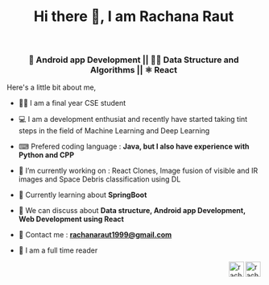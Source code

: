 <h1 align="center"> Hi there 👋, I am Rachana Raut </h1>
 <br>
 <h3 align="center"> 📱 Android app Development || 👩‍💻 Data Structure and Algorithms || ⚛ React </h3>
 <p> Here's a little bit about me,</p>
 
- 👩‍💻 I am a final year CSE student

- 💻 I am a development enthusiat and recently have started taking tint steps in the field of Machine Learning and Deep Learning

- ⌨ Prefered coding language : **Java, but I also have experience with Python and CPP**

- 🔭 I’m currently working on : React Clones, Image fusion of visible and IR images and Space Debris classification using DL

- 🌱 Currently learning about **SpringBoot** 

- 💬 We can discuss about **Data structure, Android app Development, Web Development using React**

- 📧 Contact me : **rachanaraut1999@gmail.com**

- 📖 I am a full time reader

<a href="https://www.linkedin.com/in/rachana-raut-67752a186/" target="blank"><img align="right" src="https://cdn.jsdelivr.net/npm/simple-icons@3.0.1/icons/linkedin.svg" alt="rachanaraut" height="30" width="30" /></a>

<a href="https://twitter.com/raut_rachana" target="blank"><img align="right" src="https://cdn.jsdelivr.net/npm/simple-icons@3.0.1/icons/twitter.svg" alt="rachanaraut" height="30" width="30" /></a>

<!--
**AshKnight99/AshKnight99** is a ✨ _special_ ✨ repository because its `README.md` (this file) appears on your GitHub profile.

Here are some ideas to get you started:

- 🔭 I’m currently working on ...
- 🌱 I’m currently learning ...
- 👯 I’m looking to collaborate on ...
- 🤔 I’m looking for help with ...
- 💬 Ask me about ...
- 📫 How to reach me: ...
- 😄 Pronouns: ...
- ⚡ Fun fact: ...
-->
